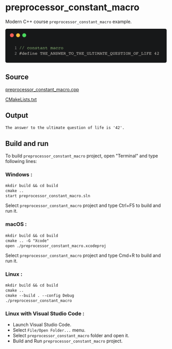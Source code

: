 # preprocessor_constant_macro

Modern C++ course `preprocessor_constant_macro` example.

![preprocessor_constant_macro](../../../../docs/pictures/language_basics/preprocessor_constant_macro.png)

## Source

[preprocessor_constant_macro.cpp](preprocessor_constant_macro.cpp)

[CMakeLists.txt](CMakeLists.txt)

## Output

```
The answer to the ultimate question of life is '42'.
```

## Build and run

To build `preprocessor_constant_macro` project, open "Terminal" and type following lines:

### Windows :

``` shell
mkdir build && cd build
cmake .. 
start preprocessor_constant_macro.sln
```

Select `preprocessor_constant_macro` project and type Ctrl+F5 to build and run it.

### macOS :

``` shell
mkdir build && cd build
cmake .. -G "Xcode"
open ./preprocessor_constant_macro.xcodeproj
```

Select `preprocessor_constant_macro` project and type Cmd+R to build and run it.

### Linux :

``` shell
mkdir build && cd build
cmake .. 
cmake --build . --config Debug
./preprocessor_constant_macro
```

### Linux with Visual Studio Code :

* Launch Visual Studio Code.
* Select `File/Open Folder...` menu.
* Select `preprocessor_constant_macro` folder and open it.
* Build and Run `preprocessor_constant_macro` project.
